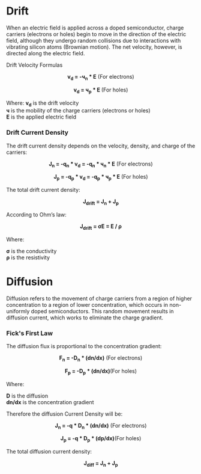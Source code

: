 # Drift
When an electric field is applied across a doped semiconductor, charge carriers (electrons or holes) begin to move in the direction of the electric field, although they undergo random collisions due to interactions with vibrating silicon atoms (Brownian motion). The net velocity, however, is directed along the electric field.

Drift Velocity Formulas
<p align="center"><b>
v<sub>d</sub> = -ч<sub>n</sub> * E</b> (For electrons)</p>
<p align="center"><b>
v<sub>d</sub> = ч<sub>p</sub> * E </b>(For holes)</p>

Where:
<b>v<sub>d</sub></b> is the drift velocity<br>
<b>ч</b> is the mobility of the charge carriers (electrons or holes)<br>
<b>E</b> is the applied electric field
### Drift Current Density
The drift current density depends on the velocity, density, and charge of the carriers:
<p align="center"><b>
J<sub>n</sub> = -q<sub>n</sub> * v<sub>d</sub> = -q<sub>n</sub> * ч<sub>n</sub> * E</b> (For electrons)</p>
<p align="center"><b>
J<sub>p</sub> = -q<sub>p</sub> * v<sub>d</sub> = -q<sub>p</sub> * ч<sub>p</sub> * E </b>(For holes)</p>
The total drift current density:
<p align="center"><b>
J<sub>drift</sub> = J<sub>n</sub> + J<sub>p</sub></b></p>

According to Ohm’s law:
<p align="center"><b>
J<sub>drift</sub> = σE = E / ρ</b></p>

Where:

<b>σ</b> is the conductivity<br>
<b>ρ</b> is the resistivity<br>
# Diffusion
Diffusion refers to the movement of charge carriers from a region of higher concentration to a region of lower concentration, which occurs in non-uniformly doped semiconductors. This random movement results in diffusion current, which works to eliminate the charge gradient.

### Fick's First Law
The diffusion flux is proportional to the concentration gradient:

<p align="center"><b>
F<sub>n</sub> = -D<sub>n</sub> * (dn/dx)</b> (For electrons)</p>
<p align="center"><b>
F<sub>p</sub> = -D<sub>p</sub> * (dn/dx)</b>(For holes)</p>
Where:

<b>D</b> is the diffusion <br>
<b>dn/dx</b> is the concentration gradient<br>

Therefore the diffusion Current Density will be:
<p align="center"><b>
J<sub>n</sub> = -q * D<sub>n</sub> * (dn/dx)</b> (For electrons)</p>
<p align="center"><b>
J<sub>p</sub> = -q * D<sub>p</sub> * (dp/dx)</b>(For holes)</p>
The total diffusion current density:
<p align="center"><b>
J<sub>diff</sub> = J<sub>n</sub> + J<sub>p</sub></b></p>
